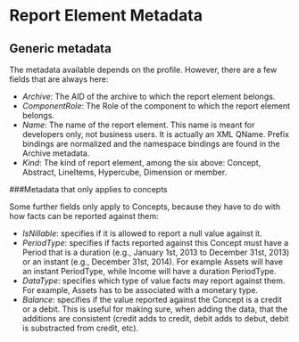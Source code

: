 Report Element Metadata
=======================

Generic metadata
----------------

The metadata available depends on the profile. However, there are a few fields that are always here:

- *Archive*: The AID of the archive to which the report element belongs.
- *ComponentRole*: The Role of the component to which the report element belongs.
- *Name*: The name of the report element. This name is meant for developers only, not business users. It is actually an XML QName. Prefix bindings are normalized and the namespace bindings are found in the Archive metadata.
- *Kind*: The kind of report element, among the six above: Concept, Abstract, LineItems, Hypercube, Dimension or member.

###Metadata that only applies to concepts

Some further fields only apply to Concepts, because they have to do with how facts can be reported against them:
- *IsNillable*: specifies if it is allowed to report a null value against it.
- *PeriodType*: specifies if facts reported against this Concept must have a Period that is a duration (e.g., January 1st, 2013 to December 31st, 2013) or an instant (e.g., December 31st, 2014). For example Assets will have an instant PeriodType, while Income will have a duration PeriodType.
- *DataType*: specifies which type of value facts may report against them. For example, Assets has to be associated with a monetary type.
- *Balance*: specifies if the value reported against the Concept is a credit or a debit. This is useful for making sure, when adding the data, that the additions are consistent (credit adds to credit, debit adds to debut, debit is substracted from credit, etc).

